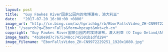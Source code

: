 ```yaml
---
layout: post
title:  "Guy Fawkes River国家公园内的埃博瀑布，澳大利亚"
date:   "2017-07-20 16:00:00 +0800"
image_url: "http://cn.bing.com/az/hprichbg/rb/EborFallsVideo_ZH-CN9972229251_1920x1080.jpg"
link: "/search?q=Ebor+Falls&form=hpcapt&mkt=zh-cn"
copyright: "Guy Fawkes River国家公园内的埃博瀑布，澳大利亚 (© Ingo Oeland/Alamy)"
image_hash: "4b10e9d7c7675348cc745501b1dfd294"
image_filename: "EborFallsVideo_ZH-CN9972229251_1920x1080.jpg"
---
```


